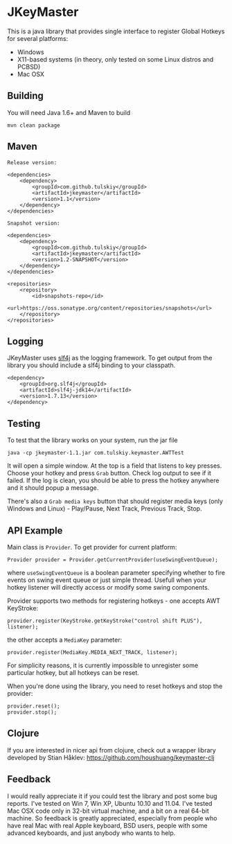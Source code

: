JKeyMaster
==========

This is a java library that provides single interface to register Global Hotkeys for several platforms:

  * Windows
  * X11-based systems (in theory, only tested on some Linux distros and PCBSD)
  * Mac OSX

Building
--------

You will need Java 1.6+ and Maven to build

    mvn clean package

Maven
-----

    Release version:
    
    <dependencies>
        <dependency>
            <groupId>com.github.tulskiy</groupId>
            <artifactId>jkeymaster</artifactId>
            <version>1.1</version>
        </dependency>
    </dependencies>
    
    Snapshot version:
    
    <dependencies>
        <dependency>
            <groupId>com.github.tulskiy</groupId>
            <artifactId>jkeymaster</artifactId>
            <version>1.2-SNAPSHOT</version>
        </dependency>
    </dependencies>
    
    <repositories>
        <repository>
            <id>snapshots-repo</id>
            <url>https://oss.sonatype.org/content/repositories/snapshots</url>
        </repository>
    </repositories>

Logging
-------

JKeyMaster uses [slf4j](https://github.com/qos-ch/slf4j) as the logging framework. To get output from the library you
should include a slf4j binding to your classpath.

    <dependency>
        <groupId>org.slf4j</groupId>
        <artifactId>slf4j-jdk14</artifactId>
        <version>1.7.13</version>
    </dependency>

Testing
-------

To test that the library works on your system, run the jar file

    java -cp jkeymaster-1.1.jar com.tulskiy.keymaster.AWTTest

It will open a simple window. At the top is a field that listens to key presses.
Choose your hotkey and press `Grab` button. Check log output to see if it failed.
If the log is clean, you should be able to press the hotkey anywhere and it should
popup a message.

There's also a `Grab media keys` button that should register media keys
(only Windows and Linux) - Play/Pause, Next Track, Previous Track, Stop.

API Example
-----------

Main class is `Provider`. To get provider for current platform:

    Provider provider = Provider.getCurrentProvider(useSwingEventQueue);
    
where `useSwingEventQueue` is a boolean parameter specifying whether to fire events
on swing event queue or just simple thread. Usefull when your hotkey listener will 
directly access or modify some swing components.

Provider supports two methods for registering hotkeys - one accepts AWT KeyStroke:

    provider.register(KeyStroke.getKeyStroke("control shift PLUS"), listener);

the other accepts a `MediaKey` parameter:

    provider.register(MediaKey.MEDIA_NEXT_TRACK, listener);

For simplicity reasons, it is currently impossible to unregister some particular
hotkey, but all hotkeys can be reset.

When you're done using the library, you need to reset hotkeys and stop the provider:

    provider.reset();
    provider.stop();
    
Clojure
-------

If you are interested in nicer api from clojure, check out a wrapper library 
developed by Stian Håklev: https://github.com/houshuang/keymaster-clj

Feedback
--------

I would really appreciate it if you could test the library and post some bug reports.
I've tested on Win 7, Win XP, Ubuntu 10.10 and 11.04. I've tested Mac OSX code
only in 32-bit virtual machine, and a bit on a real 64-bit machine. So feedback is greatly
appreciated, especially from people who have real Mac with real Apple keyboard,
BSD users, people with some advanced keyboards, and just anybody who wants to help.
